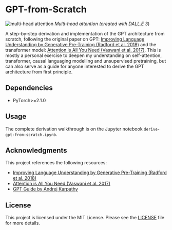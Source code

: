 # GPT-from-Scratch
![multi-head attention](reading_medusa.png)
*Multi-head attention (created with DALL.E 3*)

A step-by-step derivation and implementation of the GPT architecture from scratch, following the original paper on GPT: [Improving Language Understanding by Generative Pre-Training (Radford et al. 2018)](https://cdn.openai.com/research-covers/language-unsupervised/language_understanding_paper.pdf) and the transformer model: [Attention is All You Need (Vaswani et al. 2017)](https://arxiv.org/abs/1706.03762). This is mostly a personal exercise to deepen my understanding on self-attention, transformer, causal languaging modelling and unsupervised pretraining, but can also serve as a guide for anyone interested to derive the GPT architecture from first principle.

## Dependencies

- PyTorch>=2.1.0

## Usage

The complete derivation walkthrough is on the Jupyter notebook `derive-gpt-from-scratch.ipynb`.

## Acknowledgments

This project references the following resources:

- [Improving Language Understanding by Generative Pre-Training (Radford et al. 2018)](https://cdn.openai.com/research-covers/language-unsupervised/language_understanding_paper.pdf)
- [Attention is All You Need (Vaswani et al. 2017)](https://arxiv.org/abs/1706.03762)
- [GPT Guide by Andrej Karpathy](https://m.youtube.com/watch?v=kCc8FmEb1nY)

## License

This project is licensed under the MIT License. Please see the [LICENSE](LICENSE) file for more details.
